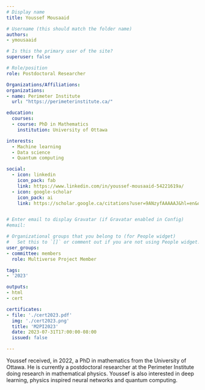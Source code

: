 ```yaml
---
# Display name
title: Youssef Mousaaid

# Username (this should match the folder name)
authors:
- ymousaaid

# Is this the primary user of the site?
superuser: false

# Role/position
role: Postdoctoral Researcher

Organizations/Affiliations:
organizations:
- name: Perimeter Institute
  url: "https://perimeterinstitute.ca/"

education:
  courses:
  - course: PhD in Mathematics
    institution: University of Ottawa

interests:
  - Machine learning
  - Data science
  - Quantum computing

social:
  - icon: linkedin
    icon_pack: fab
    link: https://www.linkedin.com/in/youssef-mousaaid-54221619a/
  - icon: google-scholar
    icon_pack: ai
    link: https://scholar.google.ca/citations?user=9ANzyfAAAAAJ&hl=en&oi=sra


# Enter email to display Gravatar (if Gravatar enabled in Config)
#email:

# Organizational groups that you belong to (for People widget)
#   Set this to `[]` or comment out if you are not using People widget.
user_groups:
- committee: members
  role: Multiverse Project Member

tags:
- '2023'

outputs:
- html
- cert

certificates:
- file: './cert2023.pdf'
  img: './cert2023.png'
  title: 'M2PI2023'
  date: 2023-07-31T17:00:00-08:00
  issued: false

---
```

Youssef received, in 2022, a PhD in mathematics from the University of Ottawa.
He is currently a postdoctoral researcher at the Perimeter Institute doing
research in mathematical physics. Youssef is also interested in deep learning,
physics inspired neural networks and quantum computing.
